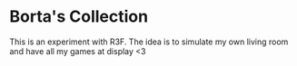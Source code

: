 # Borta's Collection

This is an experiment with R3F. The idea is to simulate my own living room and have all my games at display <3
